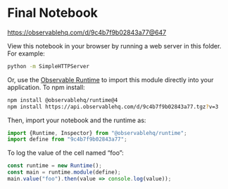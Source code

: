 # Final Notebook

https://observablehq.com/d/9c4b7f9b02843a77@647

View this notebook in your browser by running a web server in this folder. For
example:

~~~sh
python -m SimpleHTTPServer
~~~

Or, use the [Observable Runtime](https://github.com/observablehq/runtime) to
import this module directly into your application. To npm install:

~~~sh
npm install @observablehq/runtime@4
npm install https://api.observablehq.com/d/9c4b7f9b02843a77.tgz?v=3
~~~

Then, import your notebook and the runtime as:

~~~js
import {Runtime, Inspector} from "@observablehq/runtime";
import define from "9c4b7f9b02843a77";
~~~

To log the value of the cell named “foo”:

~~~js
const runtime = new Runtime();
const main = runtime.module(define);
main.value("foo").then(value => console.log(value));
~~~
